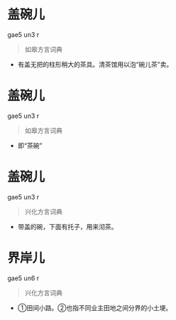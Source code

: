 # 盖碗儿
gae5 un3 r
> 如皋方言词典
- 有盖无把的柱形稍大的茶具。清茶馆用以泡“碗儿茶”卖。

# 盖碗儿
gae5 un3 r
> 如皋方言词典
- 即“茶碗”

# 盖碗儿
gae5 un3 r
> 兴化方言词典
- 带盖的碗，下面有托子，用来沏茶。

# 界岸儿
gae5 un6 r
> 兴化方言词典
- ①田间小路。②也指不同业主田地之间分界的小土埂。
